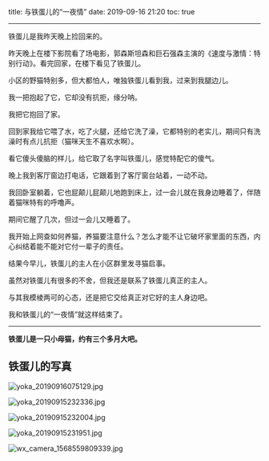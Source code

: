 title: 与铁蛋儿的“一夜情”
date: 2019-09-16 21:20
toc: true

---
铁蛋儿是我昨天晚上捡回来的。  


昨天晚上在楼下影院看了场电影，郭森斯坦森和巨石强森主演的《速度与激情：特别行动》。看完回家，在楼下看见了铁蛋儿。  


小区的野猫特别多，但大都怕人，唯独铁蛋儿看到我，过来到我腿边儿。  


我一把抱起了它，它却没有抗拒，缘分呐。  


我把它抱回了家。  


回到家我给它喂了水，吃了火腿，还给它洗了澡，它都特别的老实儿，期间只有洗澡时有点儿抗拒（猫咪天生不喜欢水啊）。  


看它傻头傻脑的样儿，给它取了名字叫铁蛋儿，感觉特配它的傻气。  


晚上我到客厅窗边打电话，它跟着到了客厅窗台站着，一动不动。  


我回卧室躺着，它也屁颠儿屁颠儿地跑到床上，过一会儿就在我身边睡着了，伴随着猫咪特有的呼噜声。  


期间它醒了几次，但过一会儿又睡着了。  


我开始上网查如何养猫，养猫要注意什么？怎么才能不让它破坏家里面的东西，内心纠结着能不能对它付一辈子的责任。  


结果今早儿，铁蛋儿的主人在小区群里发寻猫启事。  


虽然对铁蛋儿有很多的不舍，但我还是联系了铁蛋儿真正的主人。  


与其我模棱两可的心态，还是把它交给真正对它好的主人身边吧。  


我和铁蛋儿的“一夜情”就这样结束了。  

---

**铁蛋儿是一只小母猫，约有三个多月大吧。**

## 铁蛋儿的写真 ##

![yoka_20190916075129.jpg][1]

![yoka_20190915232336.jpg][2]

![yoka_20190915232004.jpg][3]

![yoka_20190915231951.jpg][4]

![wx_camera_1568559809339.jpg][5]


  [1]: https://images.shiguangping.com/typecho/uploads/2019/09/1766375958.jpg
  [2]: https://images.shiguangping.com/typecho/uploads/2019/09/1482629674.jpg
  [3]: https://images.shiguangping.com/typecho/uploads/2019/09/2867367599.jpg
  [4]: https://images.shiguangping.com/typecho/uploads/2019/09/1564673647.jpg
  [5]: https://images.shiguangping.com/typecho/uploads/2019/09/833197968.jpg